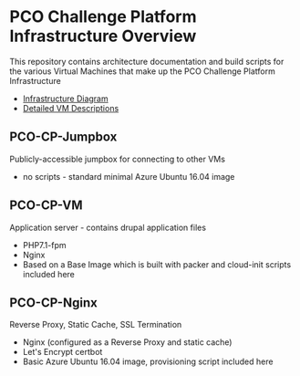 # PCO Challenge Platform Infrastructure Overview

This repository contains architecture documentation and build scripts for the various Virtual Machines that make up the
PCO Challenge Platform Infrastructure

- [Infrastructure Diagram](PCO%20Challenge%20Platform%20Infrastructure.pdf)
- [Detailed VM Descriptions](challenge-platform-server-architecture.md)

## PCO-CP-Jumpbox
Publicly-accessible jumpbox for connecting to other VMs
- no scripts - standard minimal Azure Ubuntu 16.04 image

## PCO-CP-VM
Application server - contains drupal application files
- PHP7.1-fpm
- Nginx
- Based on a Base Image which is built with packer and cloud-init scripts included here

## PCO-CP-Nginx
Reverse Proxy, Static Cache, SSL Termination
- Nginx (configured as a Reverse Proxy and static cache)
- Let's Encrypt certbot
- Basic Azure Ubuntu 16.04 image, provisioning script included here